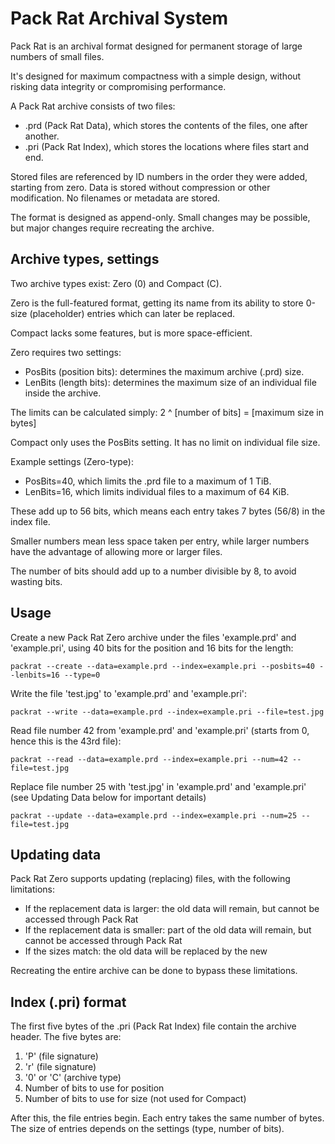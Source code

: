 # Pack Rat Archival System #

Pack Rat is an archival format designed for permanent storage of large numbers of small files.

It's designed for maximum compactness with a simple design, without risking data integrity or compromising performance.

A Pack Rat archive consists of two files:
* .prd (Pack Rat Data), which stores the contents of the files, one after another.
* .pri (Pack Rat Index), which stores the locations where files start and end.

Stored files are referenced by ID numbers in the order they were added, starting from zero. Data is stored without compression or other modification. No filenames or metadata are stored.

The format is designed as append-only. Small changes may be possible, but major changes require recreating the archive.

## Archive types, settings ##

Two archive types exist: Zero (0) and Compact (C).

Zero is the full-featured format, getting its name from its ability to store 0-size (placeholder) entries which can later be replaced.

Compact lacks some features, but is more space-efficient.

Zero requires two settings:
* PosBits (position bits): determines the maximum archive (.prd) size.
* LenBits (length bits): determines the maximum size of an individual file inside the archive.

The limits can be calculated simply: 2 ^ [number of bits] = [maximum size in bytes]

Compact only uses the PosBits setting. It has no limit on individual file size.

Example settings (Zero-type):
* PosBits=40, which limits the .prd file to a maximum of 1 TiB.
* LenBits=16, which limits individual files to a maximum of 64 KiB.

These add up to 56 bits, which means each entry takes 7 bytes (56/8) in the index file.

Smaller numbers mean less space taken per entry, while larger numbers have the advantage of allowing more or larger files.

The number of bits should add up to a number divisible by 8, to avoid wasting bits.

## Usage ##

Create a new Pack Rat Zero archive under the files 'example.prd' and 'example.pri', using 40 bits for the position and 16 bits for the length:

`packrat --create --data=example.prd --index=example.pri --posbits=40 --lenbits=16 --type=0`

Write the file 'test.jpg' to 'example.prd' and 'example.pri':

`packrat --write --data=example.prd --index=example.pri --file=test.jpg`

Read file number 42 from 'example.prd' and 'example.pri' (starts from 0, hence this is the 43rd file):

`packrat --read --data=example.prd --index=example.pri --num=42 --file=test.jpg`

Replace file number 25 with 'test.jpg' in 'example.prd' and 'example.pri' (see Updating Data below for important details)

`packrat --update --data=example.prd --index=example.pri --num=25 --file=test.jpg`

## Updating data ##

Pack Rat Zero supports updating (replacing) files, with the following limitations:
* If the replacement data is larger: the old data will remain, but cannot be accessed through Pack Rat
* If the replacement data is smaller: part of the old data will remain, but cannot be accessed through Pack Rat
* If the sizes match: the old data will be replaced by the new

Recreating the entire archive can be done to bypass these limitations.

## Index (.pri) format ##

The first five bytes of the .pri (Pack Rat Index) file contain the archive header. The five bytes are:
1. 'P' (file signature)
2. 'r' (file signature)
3. '0' or 'C'  (archive type)
4. Number of bits to use for position
5. Number of bits to use for size (not used for Compact)

After this, the file entries begin. Each entry takes the same number of bytes. The size of entries depends on the settings (type, number of bits).
